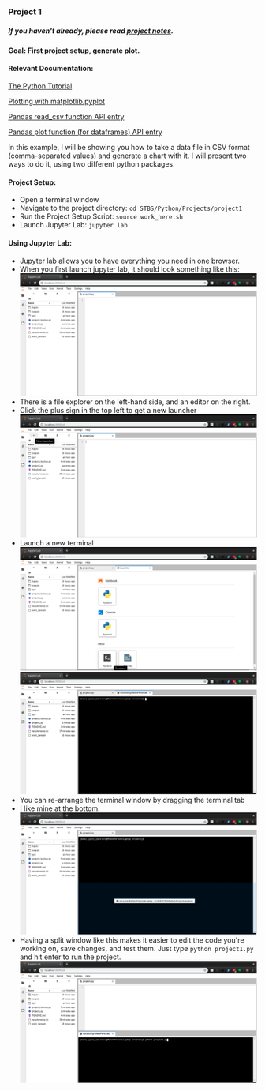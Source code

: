 ### Project 1

##### If you haven't already, please read [project notes](../README.md).

#### Goal: First project setup, generate plot.

#### Relevant Documentation:
[The Python Tutorial](https://docs.python.org/3/tutorial/index.html)

[Plotting with matplotlib.pyplot](https://matplotlib.org/3.1.0/tutorials/introductory/pyplot.html)

[Pandas read_csv function API entry](https://pandas.pydata.org/pandas-docs/stable/reference/api/pandas.read_csv.html)

[Pandas plot function (for dataframes) API entry](https://pandas.pydata.org/pandas-docs/stable/reference/api/pandas.DataFrame.plot.html?highlight=plot#pandas.DataFrame.plot)



In this example, I will be showing you how to take a data file in
CSV format (comma-separated values) and generate a chart with it. I will present two ways to do it, using two different python packages.

#### Project Setup:
* Open a terminal window
* Navigate to the project directory: `cd STBS/Python/Projects/project1`
* Run the Project Setup Script: `source work_here.sh`
* Launch Jupyter Lab: `jupyter lab`

#### Using Jupyter Lab:
* Jupyter lab allows you to have everything you need in one browser.
* When you first launch jupyter lab, it should look something like this: ![jupyterlab start](../Pictures/jupyterlab_start.png)
* There is a file explorer on the left-hand side, and an editor on the right.
* Click the plus sign in the top left to get a new launcher ![jupyterlab launcher](../Pictures/jupyterlab_newlauncher.png)
* Launch a new terminal ![jupyterlab launcher](../Pictures/jupyterlab_newterminal.png)
![jupyterlab launcher](../Pictures/jupyterlab_newterminal1.png)
* You can re-arrange the terminal window by dragging the terminal tab
* I like mine at the bottom. ![jupyterlab launcher](../Pictures/jupyterlab_newterminal2.png)
* Having a split window like this makes it easier to edit the code you're working on, save changes, and test them. Just type `python project1.py` and hit enter to run the project. ![jupyterlab launcher](../Pictures/jupyterlab_newterminal3.png)
